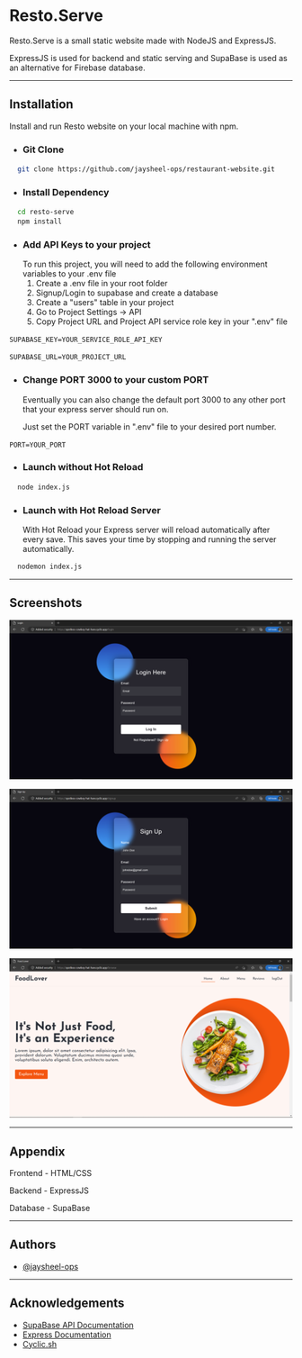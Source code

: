 
# Resto.Serve

Resto.Serve is a small static website made with NodeJS and ExpressJS.

ExpressJS is used for backend and static serving and SupaBase is used 
as an alternative for Firebase database.


---

## Installation

Install and run Resto website on your local machine with npm.

- ### Git Clone
```bash
  git clone https://github.com/jaysheel-ops/restaurant-website.git
```

- ### Install Dependency
```bash
  cd resto-serve
  npm install
```

- ### Add API Keys to your project
  To run this project, you will need to add the following environment variables to your .env file
  1. Create a .env file in your root folder
  2. Signup/Login to supabase and create a database 
  3. Create a "users" table in your project
  4. Go to Project Settings -> API
  5. Copy Project URL and Project API service role key in your ".env" file


`
  SUPABASE_KEY=YOUR_SERVICE_ROLE_API_KEY
`

`
  SUPABASE_URL=YOUR_PROJECT_URL
`

- ### Change PORT 3000 to your custom PORT 
    Eventually you can also change the default port 3000 to any other port that your express server should run on.

    Just set the PORT variable in ".env" file to your desired port number.

`
  PORT=YOUR_PORT
`

- ### Launch without Hot Reload
```bash
  node index.js
```
  

- ### Launch with Hot Reload Server
    With Hot Reload your Express server will reload automatically after every save. This saves your time by stopping and running the server automatically.

```bash
  nodemon index.js
```

---

## Screenshots

![1](./assets/img/1.png)

![2](./assets/img/2.png)

![3](./assets/img/3.png)

---

## Appendix

Frontend - HTML/CSS

Backend - ExpressJS

Database - SupaBase

---

## Authors

- [@jaysheel-ops](https://www.github.com/jaysheel-ops)

---

## Acknowledgements

 - [SupaBase API Documentation](https://supabase.com/docs/guides/api)
 - [Express Documentation](https://github.com/matiassingers/awesome-readme)
 - [Cyclic.sh](https://cyclic.sh)